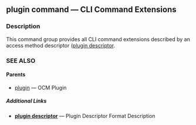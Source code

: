 ## plugin command &mdash; CLI Command Extensions

### Description
This command group provides all CLI command extensions
described by an access method descriptor ([plugin descriptor](plugin_descriptor.md).
### SEE ALSO

#### Parents

* [plugin](plugin.md)	 &mdash; OCM Plugin



##### Additional Links

* [<b>plugin descriptor</b>](plugin_descriptor.md)	 &mdash; Plugin Descriptor Format Description

